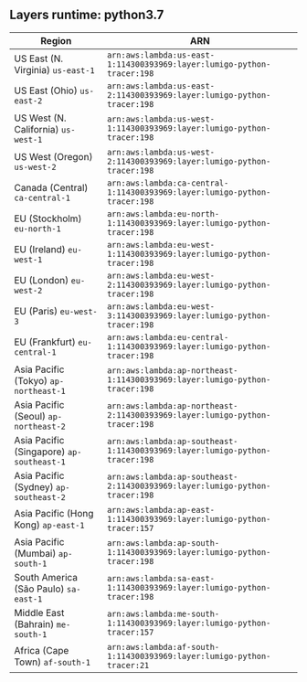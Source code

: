 Layers runtime: python3.7
----
| Region | ARN |
| --- | --- |
|US East (N. Virginia)  `us-east-1`|`arn:aws:lambda:us-east-1:114300393969:layer:lumigo-python-tracer:198`|
|US East (Ohio)  `us-east-2`|`arn:aws:lambda:us-east-2:114300393969:layer:lumigo-python-tracer:198`|
|US West (N. California)  `us-west-1`|`arn:aws:lambda:us-west-1:114300393969:layer:lumigo-python-tracer:198`|
|US West (Oregon)  `us-west-2`|`arn:aws:lambda:us-west-2:114300393969:layer:lumigo-python-tracer:198`|
|Canada (Central)  `ca-central-1`|`arn:aws:lambda:ca-central-1:114300393969:layer:lumigo-python-tracer:198`|
|EU (Stockholm)  `eu-north-1`|`arn:aws:lambda:eu-north-1:114300393969:layer:lumigo-python-tracer:198`|
|EU (Ireland)  `eu-west-1`|`arn:aws:lambda:eu-west-1:114300393969:layer:lumigo-python-tracer:198`|
|EU (London)  `eu-west-2`|`arn:aws:lambda:eu-west-2:114300393969:layer:lumigo-python-tracer:198`|
|EU (Paris)  `eu-west-3`|`arn:aws:lambda:eu-west-3:114300393969:layer:lumigo-python-tracer:198`|
|EU (Frankfurt)  `eu-central-1`|`arn:aws:lambda:eu-central-1:114300393969:layer:lumigo-python-tracer:198`|
|Asia Pacific (Tokyo)  `ap-northeast-1`|`arn:aws:lambda:ap-northeast-1:114300393969:layer:lumigo-python-tracer:198`|
|Asia Pacific (Seoul)  `ap-northeast-2`|`arn:aws:lambda:ap-northeast-2:114300393969:layer:lumigo-python-tracer:198`|
|Asia Pacific (Singapore)  `ap-southeast-1`|`arn:aws:lambda:ap-southeast-1:114300393969:layer:lumigo-python-tracer:198`|
|Asia Pacific (Sydney)  `ap-southeast-2`|`arn:aws:lambda:ap-southeast-2:114300393969:layer:lumigo-python-tracer:198`|
|Asia Pacific (Hong Kong)  `ap-east-1`|`arn:aws:lambda:ap-east-1:114300393969:layer:lumigo-python-tracer:157`|
|Asia Pacific (Mumbai)  `ap-south-1`|`arn:aws:lambda:ap-south-1:114300393969:layer:lumigo-python-tracer:198`|
|South America (São Paulo)  `sa-east-1`|`arn:aws:lambda:sa-east-1:114300393969:layer:lumigo-python-tracer:198`|
|Middle East (Bahrain)  `me-south-1`|`arn:aws:lambda:me-south-1:114300393969:layer:lumigo-python-tracer:157`|
|Africa (Cape Town)  `af-south-1`|`arn:aws:lambda:af-south-1:114300393969:layer:lumigo-python-tracer:21`|
